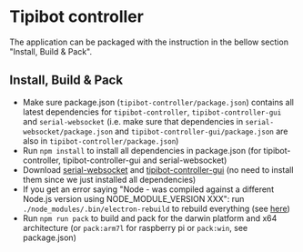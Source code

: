 # Tipibot controller

The application can be packaged with the instruction in the bellow section "Install, Build & Pack".

## Install, Build & Pack

 - Make sure package.json (`tipibot-controller/package.json`) contains all latest dependencies for `tipibot-controller`, `tipibot-controller-gui` and `serial-websocket` (i.e. make sure that dependencies in `serial-websocket/package.json` and `tipibot-controller-gui/package.json` are also in `tipibot-controller/package.json`)
 - Run `npm install` to install all dependencies in package.json (for tipibot-controller, tipibot-controller-gui and serial-websocket)
 - Download [serial-websocket](https://github.com/arthursw/serial-websocket) and [tipibot-controller-gui](https://github.com/arthursw/tipibot-controller-gui) (no need to install them since we just installed all dependencies)
 - If you get an error saying "Node - was compiled against a different Node.js version using NODE_MODULE_VERSION XXX": run `./node_modules/.bin/electron-rebuild` to rebuild everything (see [here](https://stackoverflow.com/questions/46384591/node-was-compiled-against-a-different-node-js-version-using-node-module-versio))
 - Run `npm run pack` to build and pack for the darwin platform and x64 architecture (or `pack:arm7l` for raspberry pi or `pack:win`, see package.json)